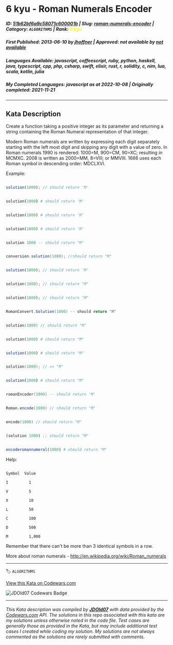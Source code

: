 # 6 kyu - Roman Numerals Encoder

##### **ID**: [51b62bf6a9c58071c600001b](https://www.codewars.com/kata/51b62bf6a9c58071c600001b) | **Slug**: [roman-numerals-encoder](https://www.codewars.com/kata/51b62bf6a9c58071c600001b) | **Category**: `ALGORITHMS` | **Rank**: <span style="color:yellow">6 kyu</span>

##### **First Published**: 2013-06-10 ***by*** [jhoffner](https://www.codewars.com/users/jhoffner) | **Approved**: *not available* ***by*** [*not available*](*https://www.codewars.com*)

##### **Languages Available**: javascript, coffeescript, ruby, python, haskell, java, typescript, cpp, php, csharp, swift, elixir, rust, r, solidity, c, nim, lua, scala, kotlin, julia

##### **My Completed Languages**: javascript ***as at*** 2022-10-08 | **Originally completed**: 2021-11-21

---

## Kata Description


Create a function taking a positive integer as its parameter and returning a string containing the Roman Numeral representation of that integer.



Modern Roman numerals are written by expressing each digit separately starting with the left most digit and skipping any digit with a value of zero. In Roman numerals 1990 is rendered: 1000=M, 900=CM, 90=XC; resulting in MCMXC. 2008 is written as 2000=MM, 8=VIII; or MMVIII. 1666 uses each Roman symbol in descending order: MDCLXVI.



Example:

```javascript

solution(1000); // should return 'M'

```

```coffeescript

solution(1000) # should return 'M'

```

```ruby

solution(1000) # should return 'M'

```

```python

solution(1000) # should return 'M'

```

```haskell

solution 1000 -- should return "M"

```

```java

conversion.solution(1000); //should return "M"

```

```typescript

solution(1000); // should return 'M'

```

```cpp

solution(1000); // should return "M"

```

```php

solution(1000); // should return "M"

```

```csharp

RomanConvert.Solution(1000) -- should return "M"

```

```swift

solution(1000) // should return "M"

```

```elixir

solution(1000) # should return "M"

```

```r

solution(1000) # should return "M"

```

```c

solution(1000); // => "M"

```

```nim

solution(1000) # should return "M"

```

```lua

romanEncoder(1000) -- should return 'M'

```

```scala

Roman.encode(1000) // should return "M"

```

```kotlin

encode(1000) // should return "M"

```

```clojure

(solution 1000) ;; should return "M"

```

```julia

encoderomannumeral(1000) # should return "M"

```



Help:

```

Symbol	Value

I	      1

V	      5

X	      10

L	      50

C	      100

D	      500

M	      1,000

```



Remember that there can't be more than 3 identical symbols in a row.





More about roman numerals - http://en.wikipedia.org/wiki/Roman_numerals



---


🏷 `ALGORITHMS`


[View this Kata on Codewars.com](https://www.codewars.com/kata/51b62bf6a9c58071c600001b)

![](https://www.codewars.com/users/jdold07/badges/large "JDOld07 Codewars Badge")

---

###### *This Kata description was compiled by [**JDOld07**](https://tpstech.dev) with data provided by the [Codewars.com](https://www.codewars.com) API.  The solutions in this repo associated with this kata are my solutions unless otherwise noted in the code file.  Test cases are generally those as provided in the Kata, but may include additional test cases I created while coding my solution.  My solutions are not always commented as the solutions are rarely submitted with comments.*
